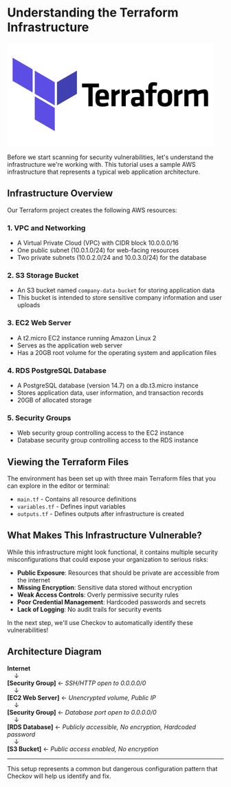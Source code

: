 # Understanding the Terraform Infrastructure

![Terraform Logo](../../images/tff.png)

Before we start scanning for security vulnerabilities, let's understand the infrastructure we're working with. This tutorial uses a sample AWS infrastructure that represents a typical web application architecture.

## Infrastructure Overview

Our Terraform project creates the following AWS resources:

### 1. **VPC and Networking**
- A Virtual Private Cloud (VPC) with CIDR block 10.0.0.0/16
- One public subnet (10.0.1.0/24) for web-facing resources
- Two private subnets (10.0.2.0/24 and 10.0.3.0/24) for the database

### 2. **S3 Storage Bucket**
- An S3 bucket named `company-data-bucket` for storing application data
- This bucket is intended to store sensitive company information and user uploads

### 3. **EC2 Web Server**
- A t2.micro EC2 instance running Amazon Linux 2
- Serves as the application web server
- Has a 20GB root volume for the operating system and application files

### 4. **RDS PostgreSQL Database**
- A PostgreSQL database (version 14.7) on a db.t3.micro instance
- Stores application data, user information, and transaction records
- 20GB of allocated storage

### 5. **Security Groups**
- Web security group controlling access to the EC2 instance
- Database security group controlling access to the RDS instance

## Viewing the Terraform Files

The environment has been set up with three main Terraform files that you can explore in the editor or terminal:
- `main.tf` - Contains all resource definitions
- `variables.tf` - Defines input variables
- `outputs.tf` - Defines outputs after infrastructure is created

## What Makes This Infrastructure Vulnerable?

While this infrastructure might look functional, it contains multiple security misconfigurations that could expose your organization to serious risks:

- **Public Exposure**: Resources that should be private are accessible from the internet
- **Missing Encryption**: Sensitive data stored without encryption
- **Weak Access Controls**: Overly permissive security rules
- **Poor Credential Management**: Hardcoded passwords and secrets
- **Lack of Logging**: No audit trails for security events

In the next step, we'll use Checkov to automatically identify these vulnerabilities!

## Architecture Diagram

**Internet**  
&nbsp;&nbsp;&nbsp;&nbsp;↓  
**[Security Group]** ← *SSH/HTTP open to 0.0.0.0/0*  
&nbsp;&nbsp;&nbsp;&nbsp;↓  
**[EC2 Web Server]** ← *Unencrypted volume, Public IP*  
&nbsp;&nbsp;&nbsp;&nbsp;↓  
**[Security Group]** ← *Database port open to 0.0.0.0/0*  
&nbsp;&nbsp;&nbsp;&nbsp;↓  
**[RDS Database]** ← *Publicly accessible, No encryption, Hardcoded password*  
&nbsp;&nbsp;&nbsp;&nbsp;↓  
**[S3 Bucket]** ← *Public access enabled, No encryption*

---

This setup represents a common but dangerous configuration pattern that Checkov will help us identify and fix.